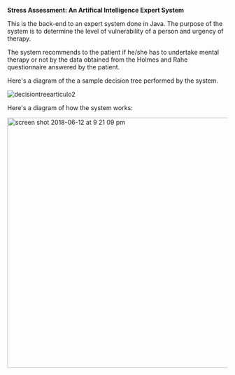 <strong> Stress Assessment: An Artifical Intelligence Expert System </strong><br>


This is the back-end to an expert system done in Java.
The purpose of the system is to determine the level of vulnerability of
a person and urgency of therapy.

The system recommends to the patient if he/she has to undertake mental therapy or not by the data obtained from the Holmes and Rahe questionnaire answered by the patient.

Here's a diagram of the a sample decision tree performed by the system.

![decisiontreearticulo2](https://user-images.githubusercontent.com/33431535/41324713-27d9bd28-6e84-11e8-8390-d49f4744c6c1.jpg)<br>

Here's a diagram of how the system works:<br>

<img align="center" width="571" alt="screen shot 2018-06-12 at 9 21 09 pm" src="https://user-images.githubusercontent.com/33431535/41325102-75b3168c-6e86-11e8-8fde-2f92dfef5fb7.png">

